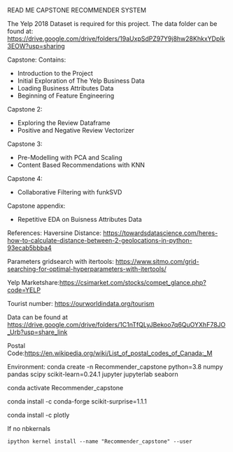READ ME CAPSTONE RECOMMENDER SYSTEM


The Yelp 2018 Dataset is required for this project. The data folder can be found at: 
https://drive.google.com/drive/folders/19aUxpSdPZ97Y9j8hw28KhkxYDpIk3EOW?usp=sharing


Capstone:
Contains:
- Introduction to the Project
- Initial Exploration of The Yelp Business Data
- Loading Business Attributes Data
- Beginning of Feature Engineering

Capstone 2:
- Exploring the Review Dataframe
- Positive and Negative Review Vectorizer 

Capstone 3:
- Pre-Modelling with PCA and Scaling 
- Content Based Recommendations with KNN

Capstone 4:
- Collaborative Filtering with funkSVD

Capstone appendix:
- Repetitive EDA on Buisness Attributes Data

References:
Haversine Distance: https://towardsdatascience.com/heres-how-to-calculate-distance-between-2-geolocations-in-python-93ecab5bbba4

Parameters gridsearch with itertools: https://www.sitmo.com/grid-searching-for-optimal-hyperparameters-with-itertools/

Yelp Marketshare:https://csimarket.com/stocks/compet_glance.php?code=YELP

Tourist number: https://ourworldindata.org/tourism

Data can be found at https://drive.google.com/drive/folders/1C1nTfQLyJBekoo7q6QuOYXhF78JO_Urb?usp=share_link

Postal Code:https://en.wikipedia.org/wiki/List_of_postal_codes_of_Canada:_M

Environment:
conda create -n Recommender_capstone python=3.8 numpy pandas scipy scikit-learn=0.24.1 jupyter jupyterlab seaborn

conda activate Recommender_capstone

conda install -c conda-forge scikit-surprise=1.1.1

conda install -c plotly 

If no nbkernals 

    ipython kernel install --name "Recommender_capstone" --user
